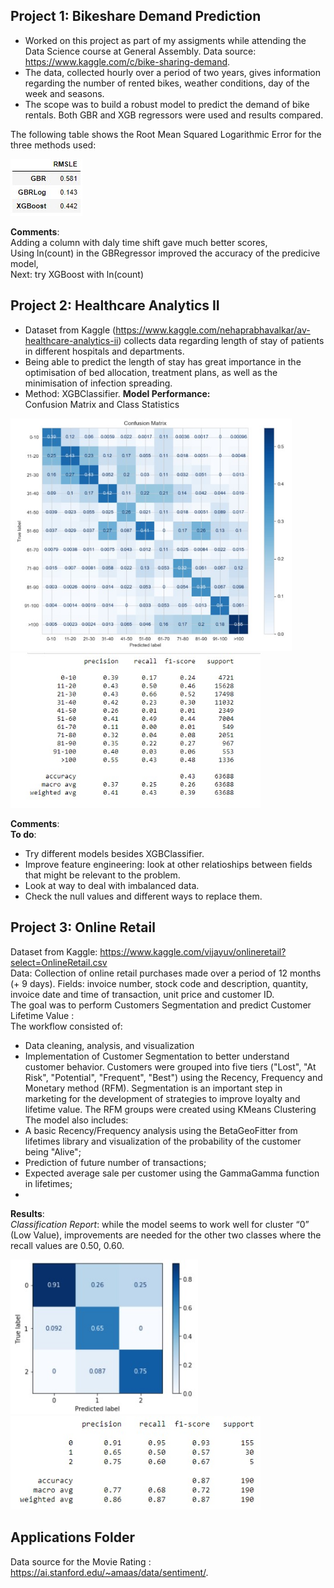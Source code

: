 ## **Project 1: Bikeshare Demand Prediction** ##
- Worked on this project as part of my assigments while attending the Data Science course at General Assembly. Data source: https://www.kaggle.com/c/bike-sharing-demand. 
- The data, collected hourly over a period of two years, gives information regarding the number of rented bikes, weather conditions, day of the week and seasons. 
- The scope was to build a robust model to predict the demand of bike rentals. Both GBR and XGB regressors were used and results compared. 

The following table shows the Root Mean Squared Logarithmic Error for the three methods used: 

![Bikesharing_scores_table](https://github.com/lisadt/ESProjects/blob/main/Bikeshare/Bikesharing_scores_table.jpg)

**Comments**:\
Adding a column with daly time shift gave much better scores, \
Using ln(count) in the GBRegressor improved the accuracy of the predicive model,\
Next: try XGBoost with ln(count)

## Project 2: Healthcare Analytics II ##
- Dataset from Kaggle (https://www.kaggle.com/nehaprabhavalkar/av-healthcare-analytics-ii) collects data regarding length of stay of patients in different hospitals and departments.
- Being able to predict the length of stay has great importance in the optimisation of bed allocation, treatment plans, as well as the minimisation of infection spreading.
- Method: XGBClassifier.
**Model Performance:** \
Confusion Matrix and Class Statistics
<img src="https://github.com/lisadt/ESProjects/blob/main/Healthcare/ConfusionMatrix_HealthcareAnalyticsII.jpg" width="450" />
<img src="https://github.com/lisadt/ESProjects/blob/main/Healthcare/HealthcareAnalyticsReport.jpg" width="400" />

**Comments**: \
**To do**:
- Try different models besides XGBClassifier. 
- Improve feature engineering: look at other relatioships between fields that might be relevant to the problem. 
- Look at way to deal with imbalanced data. 
- Check the null values and different ways to replace them.

## **Project 3: Online Retail** ## 
Dataset from Kaggle: https://www.kaggle.com/vijayuv/onlineretail?select=OnlineRetail.csv \
Data: Collection of online retail purchases made over a period of 12 months (+ 9 days). Fields: invoice number, stock code and description, quantity, invoice date and time of transaction, unit price and customer ID. \
The goal was to perform Customers Segmentation and predict Customer Lifetime Value : \
The workflow consisted of: 
- Data cleaning, analysis, and visualization 
- Implementation of Customer Segmentation to better understand customer behavior. Customers were grouped into five tiers ("Lost", "At Risk", "Potential", "Frequent", "Best") using the Recency, Frequency and Monetary method (RFM). Segmentation is an important step in marketing for the development of strategies to improve loyalty and lifetime value. 
The RFM groups were created using KMeans Clustering
The model also includes:
- A basic Recency/Frequency analysis using the BetaGeoFitter from lifetimes library and visualization of the probability of the customer being "Alive";
- Prediction of future number of transactions;
- Expected average sale per customer using the GammaGamma function in lifetimes;
- 
**Results**: \
*Classification Report*: while the model seems to work well for cluster “0” (Low Value), improvements are needed for the other two classes where the recall values are 0.50, 0.60.

<img src="https://github.com/lisadt/ESProjects/blob/main/OnlineRetail/ConfusionMatrix2.jpg" width="300" />
<img src="https://github.com/lisadt/ESProjects/blob/main/OnlineRetail/ClassificationReport2.jpg" width="400" />


## **Applications Folder** ## 
Data source for the Movie Rating :  https://ai.stanford.edu/~amaas/data/sentiment/.
